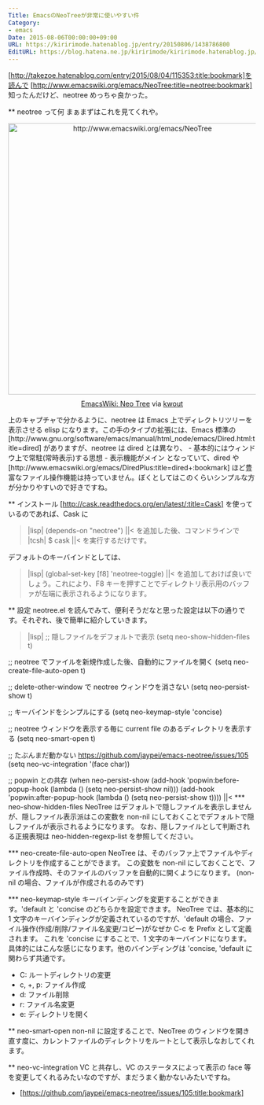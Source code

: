 ```yaml
---
Title: EmacsのNeoTreeが非常に使いやすい件
Category:
- emacs
Date: 2015-08-06T00:00:00+09:00
URL: https://kiririmode.hatenablog.jp/entry/20150806/1438786800
EditURL: https://blog.hatena.ne.jp/kiririmode/kiririmode.hatenablog.jp/atom/entry/8454420450104608647
---
```


[http://takezoe.hatenablog.com/entry/2015/08/04/115353:title:bookmark]を読んで [http://www.emacswiki.org/emacs/NeoTree:title=neotree:bookmark] 知ったんだけど、neotree めっちゃ良かった。

** neotree って何
まぁまずはこれを見てくれや。
<div class="kwout" style="text-align: center;"><a href="http://www.emacswiki.org/emacs/NeoTree"><img src="http://kwout.com/cutout/w/tu/en/ife_bor.jpg" alt="http://www.emacswiki.org/emacs/NeoTree" title="EmacsWiki: Neo Tree" width="531" height="552" style="border: none;" /></a><p style="margin-top: 10px; text-align: center;"><a href="http://www.emacswiki.org/emacs/NeoTree">EmacsWiki: Neo Tree</a> via <a href="http://kwout.com/quote/wtuenife">kwout</a></p></div>
上のキャプチャで分かるように、neotree は Emacs 上でディレクトリツリーを表示させる elisp になります。この手のタイプの拡張には、Emacs 標準の [http://www.gnu.org/software/emacs/manual/html_node/emacs/Dired.html:title=dired] がありますが、neotree は dired とは異なり、
- 基本的にはウィンドウ上で常駐(常時表示)する思想
- 表示機能がメイン
となっていて、dired や [http://www.emacswiki.org/emacs/DiredPlus:title=dired+:bookmark] ほど豊富なファイル操作機能は持っていません。ぼくとしてはこのくらいシンプルな方が分かりやすいので好きですね。

** インストール
[http://cask.readthedocs.org/en/latest/:title=Cask] を使っているのであれば、Cask に
>|lisp|
(depends-on "neotree")
||<
を追加した後、コマンドラインで
>|tcsh|
$ cask
||<
を実行するだけです。

デフォルトのキーバインドとしては、
>|lisp|
(global-set-key [f8] 'neotree-toggle)
||<
を追加しておけば良いでしょう。これにより、F8 キーを押すことでディレクトリ表示用のバッファが左端に表示されるようになります。

** 設定
neotree.el を読んでみて、便利そうだなと思った設定は以下の通りです。それぞれ、後で簡単に紹介していきます。
>|lisp|
;; 隠しファイルをデフォルトで表示
(setq neo-show-hidden-files t)

;; neotree でファイルを新規作成した後、自動的にファイルを開く
(setq neo-create-file-auto-open t)

;; delete-other-window で neotree ウィンドウを消さない
(setq neo-persist-show t)

;; キーバインドをシンプルにする
(setq neo-keymap-style 'concise)

;; neotree ウィンドウを表示する毎に current file のあるディレクトリを表示する
(setq neo-smart-open t)

;; たぶんまだ動かない https://github.com/jaypei/emacs-neotree/issues/105
(setq neo-vc-integration '(face char))

;; popwin との共存
(when neo-persist-show
  (add-hook 'popwin:before-popup-hook
            (lambda () (setq neo-persist-show nil)))
  (add-hook 'popwin:after-popup-hook
            (lambda () (setq neo-persist-show t))))
||<
*** neo-show-hidden-files
NeoTree はデフォルトで隠しファイルを表示しませんが、隠しファイル表示派はこの変数を non-nil にしておくことでデフォルトで隠しファイルが表示されるようになります。
なお、隠しファイルとして判断される正規表現は neo-hidden-regexp-list を参照してください。

*** neo-create-file-auto-open
NeoTree は、そのバッファ上でファイルやディレクトリを作成することができます。
この変数を non-nil にしておくことで、ファイル作成時、そのファイルのバッファを自動的に開くようになります。
(non-nil の場合、ファイルが作成されるのみです)

*** neo-keymap-style
キーバインディングを変更することができます。'default と 'concise のどちらかを設定できます。
NeoTree では、基本的に 1 文字のキーバインディングが定義されているのですが、'default の場合、ファイル操作(作成/削除/ファイル名変更/コピー)がなぜか C-c を Prefix として定義されます。
これを 'concise にすることで、1 文字のキーバインドになります。具体的にはこんな感じになります。他のバインディングは 'concise, 'default に関わらず共通です。
- C: ルートディレクトリの変更
- c, +, p: ファイル作成
- d: ファイル削除
- r: ファイル名変更
- e: ディレクトリを開く

** neo-smart-open
non-nil に設定することで、NeoTree のウィンドウを開き直す度に、カレントファイルのディレクトリをルートとして表示しなおしてくれます。

** neo-vc-integration
VC と共存し、VC のステータスによって表示の face 等を変更してくれるみたいなのですが、まだうまく動かないみたいですね。
- [https://github.com/jaypei/emacs-neotree/issues/105:title:bookmark]
